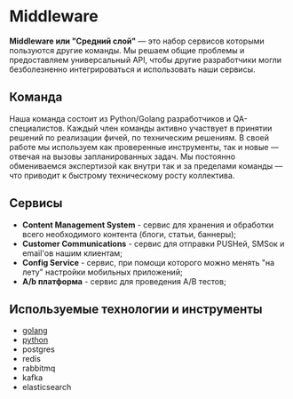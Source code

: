 # Middleware

**Middleware или "Средний слой"** — это набор сервисов которыми пользуются другие команды. Мы решаем общие проблемы и предоставляем универсальный API, чтобы другие разработчики могли безболезненно интегрироваться и использовать наши сервисы.

## Команда

Наша команда состоит из Python/Golang разработчиков и QA-специалистов. Каждый член команды активно участвует в принятии решений по реализации фичей, по техническим решениям. В своей работе мы используем как проверенные инструменты, так и новые — отвечая на вызовы запланированных задач. Мы постоянно обмениваемся экспертизой как внутри так и за пределами команды — что приводит к быстрому техническому росту коллектива.

## Сервисы

* **Content Management System** - сервис для хранения и обработки всего необходимого контента (блоги, статьи, баннеры);
* **Customer Communications** - сервис для отправки PUSHей, SMSок и email'ов нашим клиентам;
* **Config Service** - сервис, при помощи которого можно менять "на лету" настройки мобильных приложений;
* **A/b платформа** - сервис для проведения A/B тестов;


## Используемые технологии и инструменты

* [golang](../tech/golang.md)
* [python](../tech/python.md)
* postgres
* redis
* rabbitmq
* kafka
* elasticsearch
